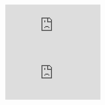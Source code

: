 ![Question 1](https://github.com/FBW44-2/ama-chi/blob/dusan/ama-question-1.md)
![Question 2](https://github.com/FBW44-2/ama-chi/blob/xrfg/ama-question-1.md)
